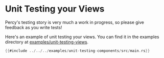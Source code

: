 # Unit Testing your Views

Percy's testing story is very much a work in progress, so please give feedback as you write tests!

Here's an example of unit testing your views. You can find it in the examples directory at [examples/unit-testing-views][unit-test-example].

```rust
{{#include ../../../examples/unit-testing-components/src/main.rs}}
```

[unit-test-example]: https://github.com/chinedufn/percy/tree/master/examples/unit-testing-views
